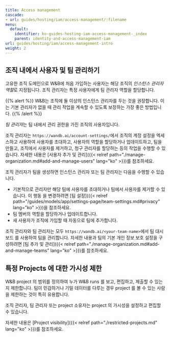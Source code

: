 ```yaml
---
title: Access management
cascade:
- url: guides/hosting/iam/access-management/:filename
menu:
  default:
    identifier: ko-guides-hosting-iam-access-management-_index
    parent: identity-and-access-management-iam
url: guides/hosting/iam/access-management-intro
weight: 2
---
```


## 조직 내에서 사용자 및 팀 관리하기
고유한 조직 도메인으로 W&B에 처음 가입하는 사용자는 해당 조직의 *인스턴스 관리자 역할*로 지정됩니다. 조직 관리자는 특정 사용자에게 팀 관리자 역할을 할당합니다.

{{% alert %}}
W&B는 조직에 둘 이상의 인스턴스 관리자를 두는 것을 권장합니다. 이는 기본 관리자가 없을 때 관리 작업을 계속할 수 있도록 보장하는 가장 좋은 방법입니다.
{{% /alert %}}

*팀 관리자*는 팀 내에서 관리 권한을 가진 조직의 사용자입니다.

조직 관리자는 `https://wandb.ai/account-settings/`에서 조직의 계정 설정을 엑세스하고 사용하여 사용자를 초대하고, 사용자의 역할을 할당하거나 업데이트하고, 팀을 만들고, 조직에서 사용자를 제거하고, 청구 관리자를 할당하는 등의 작업을 수행할 수 있습니다. 자세한 내용은 [사용자 추가 및 관리]({{< relref path="./manage-organization.md#add-and-manage-users" lang="ko" >}})를 참조하세요.

조직 관리자가 팀을 생성하면 인스턴스 관리자 또는 팀 관리자는 다음을 수행할 수 있습니다.

- 기본적으로 관리자만 해당 팀에 사용자를 초대하거나 팀에서 사용자를 제거할 수 있습니다. 이 행동 을 변경하려면 [팀 설정]({{< relref path="/guides/models/app/settings-page/team-settings.md#privacy" lang="ko" >}})을 참조하세요.
- 팀 멤버의 역할을 할당하거나 업데이트합니다.
- 새 사용자가 조직에 가입할 때 자동으로 팀에 추가합니다.

조직 관리자와 팀 관리자는 모두 `https://wandb.ai/<your-team-name>`에서 팀 대시보드 를 사용하여 팀을 관리합니다. 자세한 내용과 팀의 기본 개인 정보 보호 설정을 구성하려면 [팀 추가 및 관리]({{< relref path="./manage-organization.md#add-and-manage-teams" lang="ko" >}})를 참조하세요.

## 특정 Projects 에 대한 가시성 제한

W&B project 의 범위를 정의하여 누가 W&B runs 를 보고, 편집하고, 제출할 수 있는지 제한합니다. 팀이 민감하거나 기밀 데이터를 다루는 경우 project 를 볼 수 있는 사람을 제한하는 것이 특히 유용합니다.

조직 관리자, 팀 관리자 또는 project 소유자는 project 의 가시성을 설정하고 편집할 수 있습니다.

자세한 내용은 [Project visibility]({{< relref path="./restricted-projects.md" lang="ko" >}})를 참조하세요.
